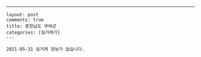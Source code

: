 ---
    layout: post
    comments: true
    title: 충청남도 부여군
    categories: [실거래가]
    ---

    2021-05-31 실거래 정보가 없습니다.

    